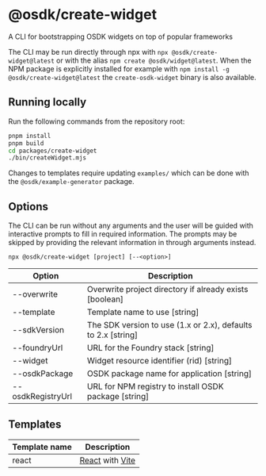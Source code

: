 # @osdk/create-widget

A CLI for bootstrapping OSDK widgets on top of popular frameworks

The CLI may be run directly through npx with `npx @osdk/create-widget@latest` or with the alias `npm create @osdk/widget@latest`. When the NPM package is explicitly installed for example with `npm install -g @osdk/create-widget@latest` the `create-osdk-widget` binary is also available.

## Running locally

Run the following commands from the repository root:

```sh
pnpm install
pnpm build
cd packages/create-widget
./bin/createWidget.mjs
```

Changes to templates require updating `examples/` which can be done with the `@osdk/example-generator` package.

## Options

The CLI can be run without any arguments and the user will be guided with interactive prompts to fill in required information. The prompts may be skipped by providing the relevant information in through arguments instead.

```
npx @osdk/create-widget [project] [--<option>]
```

| Option            | Description                                                   |
| ----------------- | ------------------------------------------------------------- |
| --overwrite       | Overwrite project directory if already exists [boolean]       |
| --template        | Template name to use [string]                                 |
| --sdkVersion      | The SDK version to use (1.x or 2.x), defaults to 2.x [string] |
| --foundryUrl      | URL for the Foundry stack [string]                            |
| --widget          | Widget resource identifier (rid) [string]                     |
| --osdkPackage     | OSDK package name for application [string]                    |
| --osdkRegistryUrl | URL for NPM registry to install OSDK package [string]         |

## Templates

| Template name | Description                                                                |
| ------------- | -------------------------------------------------------------------------- |
| react         | [React](https://react.dev/) with [Vite](https://vitejs.dev/guide/why.html) |

